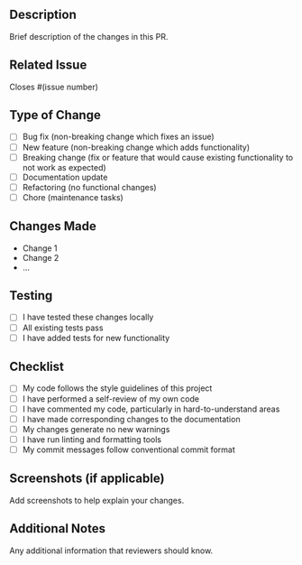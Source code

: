 ## Description
Brief description of the changes in this PR.

## Related Issue
Closes #(issue number)

## Type of Change
- [ ] Bug fix (non-breaking change which fixes an issue)
- [ ] New feature (non-breaking change which adds functionality)
- [ ] Breaking change (fix or feature that would cause existing functionality to not work as expected)
- [ ] Documentation update
- [ ] Refactoring (no functional changes)
- [ ] Chore (maintenance tasks)

## Changes Made
- Change 1
- Change 2
- ...

## Testing
- [ ] I have tested these changes locally
- [ ] All existing tests pass
- [ ] I have added tests for new functionality

## Checklist
- [ ] My code follows the style guidelines of this project
- [ ] I have performed a self-review of my own code
- [ ] I have commented my code, particularly in hard-to-understand areas
- [ ] I have made corresponding changes to the documentation
- [ ] My changes generate no new warnings
- [ ] I have run linting and formatting tools
- [ ] My commit messages follow conventional commit format

## Screenshots (if applicable)
Add screenshots to help explain your changes.

## Additional Notes
Any additional information that reviewers should know.
